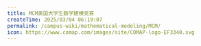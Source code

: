 ```yaml
---
title: MCM美国大学生数学建模竞赛
createTime: 2025/03/04 06:19:07
permalink: /campus-wiki/mathematical-modeling/MCM/
icon: https://www.comap.com/images/site/COMAP-logo-EF3340.svg
---
```

